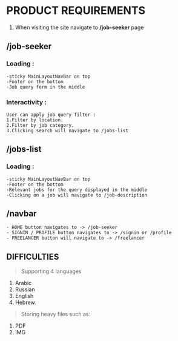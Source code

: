 # PRODUCT REQUIREMENTS 
1. When visiting the site navigate to **/job-seeker** page
 ## /job-seeker
### Loading :
    -sticky MainLayoutNavBar on top 
    -Footer on the bottom
    -Job query form in the middle
### Interactivity :
    User can apply job query filter :
    1.Filter by location.
    2.Filter by job category.
    3.Clicking search will navigate to /jobs-list
## /jobs-list
### Loading : 
    -sticky MainLayoutNavBar on top
    -Footer on the bottom
    -Relevant jobs for the query displayed in the middle
    -Clicking on a job will navigate to /job-description
## /navbar
    - HOME button navigates to -> /job-seeker
    - SIGNIN / PROFILE button navigates to -> /signin or /profile 
    - FREELANCER button will navigate to -> /freelancer







## DIFFICULTIES
> Supporting 4 languages
1. Arabic 
2. Russian
3. English 
4. Hebrew.

> Storing heavy files such as:
1. PDF 
2. IMG



